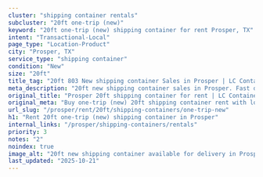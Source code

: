 ```yaml
---
cluster: "shipping container rentals"
subcluster: "20ft one-trip (new)"
keyword: "20ft one-trip (new) shipping container for rent Prosper, TX"
intent: "Transactional-Local"
page_type: "Location-Product"
city: "Prosper, TX"
service_type: "shipping container"
condition: "New"
size: "20ft"
title_tag: "20ft 803 New shipping container Sales in Prosper | LC Container"
meta_description: "20ft new shipping container sales in Prosper. Fast delivery, competitive pricing. Serving shipping containers area. Quote ID: CHR. Call (214) 524-4168 for your free quote today."
original_title: "Prosper 20ft shipping container for rent | LC Container"
original_meta: "Buy one-trip (new) 20ft shipping container rent with local delivery in Prosper, TX. LC Container — local Since 2003. Request a fast quote today."
url_slug: "/prosper/rent/20ft/shipping-containers/one-trip-new"
h1: "Rent 20ft one-trip (new) shipping container in Prosper"
internal_links: "/prosper/shipping-containers/rentals"
priority: 3
notes: "2"
noindex: true
image_alt: "20ft new shipping container available for delivery in Prosper"
last_updated: "2025-10-21"
---
```


<!-- TODO: Add unique city/inventory copy, images, and internal links here. -->
